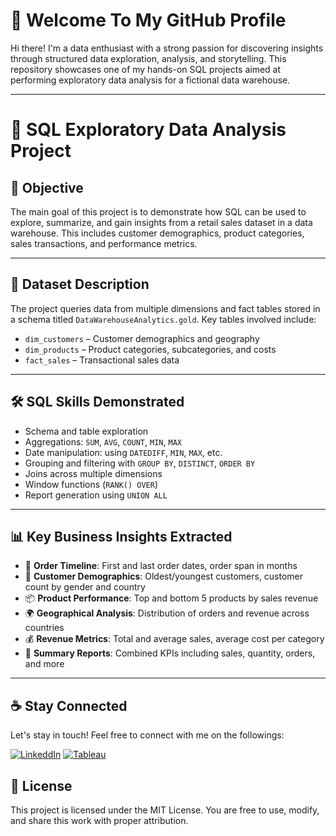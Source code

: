 # 👋 Welcome To My GitHub Profile

Hi there! I'm a data enthusiast with a strong passion for discovering insights through structured data exploration, analysis, and storytelling. This repository showcases one of my hands-on SQL projects aimed at performing exploratory data analysis for a fictional data warehouse.

---

# 🧠 SQL Exploratory Data Analysis Project

## 🎯 Objective

The main goal of this project is to demonstrate how SQL can be used to explore, summarize, and gain insights from a retail sales dataset in a data warehouse. This includes customer demographics, product categories, sales transactions, and performance metrics.

---

## 📁 Dataset Description

The project queries data from multiple dimensions and fact tables stored in a schema titled `DataWarehouseAnalytics.gold`. Key tables involved include:

- `dim_customers` – Customer demographics and geography  
- `dim_products` – Product categories, subcategories, and costs  
- `fact_sales` – Transactional sales data

---

## 🛠️ SQL Skills Demonstrated

- Schema and table exploration  
- Aggregations: `SUM`, `AVG`, `COUNT`, `MIN`, `MAX`  
- Date manipulation: using `DATEDIFF`, `MIN`, `MAX`, etc.  
- Grouping and filtering with `GROUP BY`, `DISTINCT`, `ORDER BY`  
- Joins across multiple dimensions  
- Window functions (`RANK() OVER`)  
- Report generation using `UNION ALL`

---

## 📊 Key Business Insights Extracted

- 📅 **Order Timeline**: First and last order dates, order span in months  
- 👥 **Customer Demographics**: Oldest/youngest customers, customer count by gender and country  
- 📦 **Product Performance**: Top and bottom 5 products by sales revenue  
- 🌍 **Geographical Analysis**: Distribution of orders and revenue across countries  
- 💰 **Revenue Metrics**: Total and average sales, average cost per category  
- 🧮 **Summary Reports**: Combined KPIs including sales, quantity, orders, and more

---

## ☕ Stay Connected
Let's stay in touch! Feel free to connect with me on the followings:

[![LinkeddIn](https://img.shields.io/badge/LinkedIn-red?style=for-the-badge&logo=LinkedIn&logoColor=white)](https://www.linkedin.com/in/tubatasneemofficial/)
[![Tableau](https://img.shields.io/badge/Tableau-0077B5?style=for-the-badge&logo=Tableau&logoColor=white)](https://public.tableau.com/app/profile/lilee.jas/vizzes)

## 📄 License
This project is licensed under the MIT License.
You are free to use, modify, and share this work with proper attribution.



